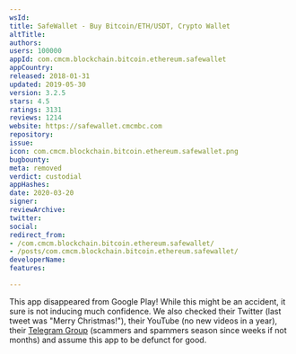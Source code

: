 ```yaml
---
wsId: 
title: SafeWallet - Buy Bitcoin/ETH/USDT, Crypto Wallet
altTitle: 
authors: 
users: 100000
appId: com.cmcm.blockchain.bitcoin.ethereum.safewallet
appCountry: 
released: 2018-01-31
updated: 2019-05-30
version: 3.2.5
stars: 4.5
ratings: 3131
reviews: 1214
website: https://safewallet.cmcmbc.com
repository: 
issue: 
icon: com.cmcm.blockchain.bitcoin.ethereum.safewallet.png
bugbounty: 
meta: removed
verdict: custodial
appHashes: 
date: 2020-03-20
signer: 
reviewArchive: 
twitter: 
social: 
redirect_from:
- /com.cmcm.blockchain.bitcoin.ethereum.safewallet/
- /posts/com.cmcm.blockchain.bitcoin.ethereum.safewallet/
developerName: 
features: 

---
```


This app disappeared from Google Play! While this might be an
accident, it sure is not inducing much confidence. We also checked their Twitter
(last tweet was "Merry Christmas!"), their YouTube (no new videos in a year),
their [Telegram Group](https://web.telegram.org/#/im?p=@safewalletgroup)
(scammers and spammers season since weeks if not months) and assume this app
to be defunct for good.
